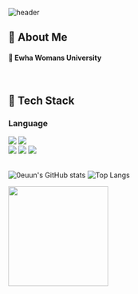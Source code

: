 <div>
  
  <!--Header-->
  ![header](https://capsule-render.vercel.app/api?type=waving&color=gradient&height=300&section=header&text=0euun's%20Github%20%F0%9F%A4%97)

</div>

<div>
  <!--Body-->
  
  ## 👀 About Me
  #### :school: Ewha Womans University<br/>
  <br/>

  ## 🧱 Tech Stack
  ### Language
  <!--Python-->
  <img src="https://img.shields.io/badge/Python-3776AB?style=for-the-badge&logo=python&logoColor=white"/>
  <!--JAVA-->
  <img src="https://img.shields.io/badge/Java-ED8B00?style=for-the-badge&logo=openjdk&logoColor=white"/> 
  <br/>
  <!--HTML5-->
  <img src="https://img.shields.io/badge/HTML5-E34F26?style=for-the-badge&logo=html5&logoColor=white"/>
  <!--CSS-->
  <img src="https://img.shields.io/badge/CSS3-1572B6?style=for-the-badge&logo=css3&logoColor=white"/>
  <!--JS-->
  <img src="https://img.shields.io/badge/JavaScript-F7DF1E?style=for-the-badge&logo=JavaScript&logoColor=white"/>
  <br/>
  <br/>

  ![0euun's GitHub stats](https://github-readme-stats.vercel.app/api?username=0euun&show_icons=true&theme=buefy)
  ![Top Langs](https://github-readme-stats.vercel.app/api/top-langs/?username=0euun&layout=compact&theme=buefy)

  <a href="https://github.com/devxb/gitanimals">
    <img src="https://render.gitanimals.org/lines/0euun?pet-id=1" width="200" height="200"/>
  </a>

</div>
